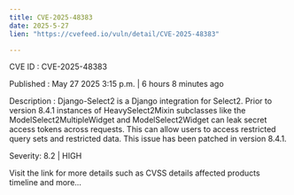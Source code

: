 ```yaml
---
title: CVE-2025-48383
date: 2025-5-27
lien: "https://cvefeed.io/vuln/detail/CVE-2025-48383"

---
```


CVE ID : CVE-2025-48383

Published :  May 27
2025
3:15 p.m. | 6 hours
8 minutes ago

Description : Django-Select2 is a Django integration for Select2. Prior to version 8.4.1
instances of HeavySelect2Mixin subclasses like the ModelSelect2MultipleWidget and ModelSelect2Widget can leak secret access tokens across requests. This can allow users to access restricted query sets and restricted data. This issue has been patched in version 8.4.1.

Severity: 8.2 | HIGH

Visit the link for more details
such as CVSS details
affected products
timeline
and more...
